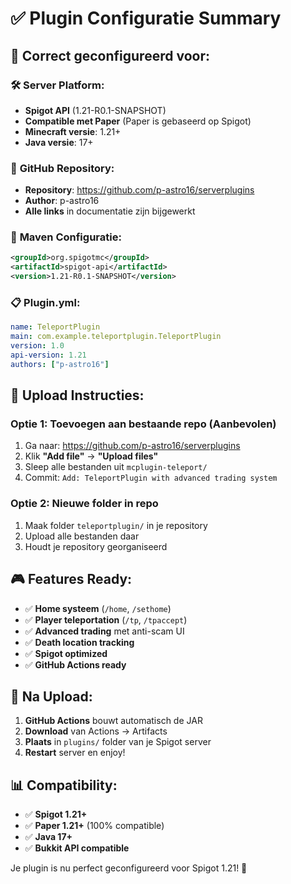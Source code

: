 # ✅ Plugin Configuratie Summary

## 🎯 **Correct geconfigureerd voor:**

### 🛠️ **Server Platform:**
- **Spigot API** (1.21-R0.1-SNAPSHOT)
- **Compatible met Paper** (Paper is gebaseerd op Spigot)
- **Minecraft versie**: 1.21+
- **Java versie**: 17+

### 📍 **GitHub Repository:**
- **Repository**: https://github.com/p-astro16/serverplugins
- **Author**: p-astro16
- **Alle links** in documentatie zijn bijgewerkt

### 🔧 **Maven Configuratie:**
```xml
<groupId>org.spigotmc</groupId>
<artifactId>spigot-api</artifactId>
<version>1.21-R0.1-SNAPSHOT</version>
```

### 📋 **Plugin.yml:**
```yaml
name: TeleportPlugin
main: com.example.teleportplugin.TeleportPlugin
version: 1.0
api-version: 1.21
authors: ["p-astro16"]
```

## 🚀 **Upload Instructies:**

### **Optie 1: Toevoegen aan bestaande repo** (Aanbevolen)
1. Ga naar: https://github.com/p-astro16/serverplugins
2. Klik **"Add file"** → **"Upload files"**
3. Sleep alle bestanden uit `mcplugin-teleport/`
4. Commit: `Add: TeleportPlugin with advanced trading system`

### **Optie 2: Nieuwe folder in repo**
1. Maak folder `teleportplugin/` in je repository
2. Upload alle bestanden daar
3. Houdt je repository georganiseerd

## 🎮 **Features Ready:**
- ✅ **Home systeem** (`/home`, `/sethome`)
- ✅ **Player teleportation** (`/tp`, `/tpaccept`)
- ✅ **Advanced trading** met anti-scam UI
- ✅ **Death location tracking**
- ✅ **Spigot optimized**
- ✅ **GitHub Actions ready**

## 🔄 **Na Upload:**
1. **GitHub Actions** bouwt automatisch de JAR
2. **Download** van Actions → Artifacts
3. **Plaats** in `plugins/` folder van je Spigot server
4. **Restart** server en enjoy!

## 📊 **Compatibility:**
- ✅ **Spigot 1.21+**
- ✅ **Paper 1.21+** (100% compatible)
- ✅ **Java 17+**
- ✅ **Bukkit API compatible**

Je plugin is nu perfect geconfigureerd voor Spigot 1.21! 🎉
